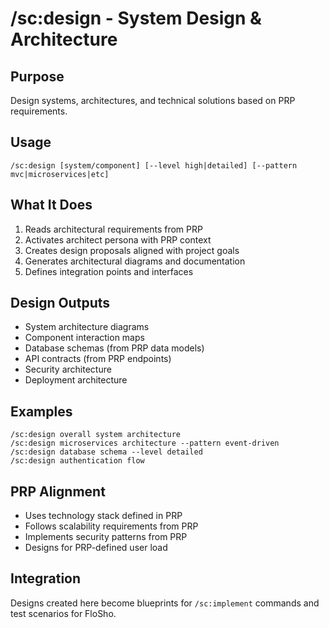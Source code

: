# /sc:design - System Design & Architecture

## Purpose
Design systems, architectures, and technical solutions based on PRP requirements.

## Usage
```
/sc:design [system/component] [--level high|detailed] [--pattern mvc|microservices|etc]
```

## What It Does
1. Reads architectural requirements from PRP
2. Activates architect persona with PRP context
3. Creates design proposals aligned with project goals
4. Generates architectural diagrams and documentation
5. Defines integration points and interfaces

## Design Outputs
- System architecture diagrams
- Component interaction maps
- Database schemas (from PRP data models)
- API contracts (from PRP endpoints)
- Security architecture
- Deployment architecture

## Examples
```
/sc:design overall system architecture
/sc:design microservices architecture --pattern event-driven
/sc:design database schema --level detailed
/sc:design authentication flow
```

## PRP Alignment
- Uses technology stack defined in PRP
- Follows scalability requirements from PRP
- Implements security patterns from PRP
- Designs for PRP-defined user load

## Integration
Designs created here become blueprints for `/sc:implement` commands and test scenarios for FloSho.